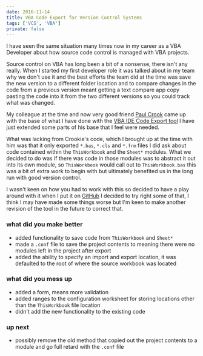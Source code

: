 ```yaml
---
date: 2016-11-14
title: VBA Code Export for Version Control Systems
tags: ['VCS', 'VBA']
private: false
---
```


I have seen the same situation many times now in my career as a VBA
Developer about how source code control is managed with VBA projects.

Source control on VBA has long been a bit of a nonsense, there isn't
any really. When I started my first developer role it was talked about
in my team why we don't use it and the best efforts the team did at
the time was save the new version to a different folder location and
to compare changes in the code from a previous version meant getting a
text compare app copy pasting the code into it from the two different
versions so you could track what was changed.

My colleague at the time and now very good friend
[Paul Crook](https://uk.linkedin.com/in/paul-crook-4065a461) came up
with the base of what I have done with the
[VBA IDE Code Export tool](https://github.com/spences10/VBA-IDE-Code-Export)
I have just extended some parts of his base that I feel were needed.

What was lacking from Crookie's code, which I brought up at the time
with him was that it only exported `*.bas`, `*.cls` and `*.frm` files
I did ask about code contained within the `ThisWorkbook` and the
`Sheet*` modules. What we decided to do was if there was code in those
modules was to abstract it out into its own module, so `ThisWorkbook`
would call out to `ThisWorkbook.bas` this was a bit of extra work to
begin with but ultimately benefited us in the long run with good
version control.

I wasn't keen on how you had to work with this so decided to have a
play around with it when I put it on
[GitHub](https://github.com/spences10/VBA-IDE-Code-Export) I decided
to try right some of that, I think I may have made some things worse
but I'm keen to make another revision of the tool in the future to
correct that.

### what did you make better

- added functionality to save code from `ThisWorkbook` and `Sheet*`
- made a `.conf` file to save the project contents to meaning there
  were no modules left in the project after export
- added the ability to specify an import and export location, it was
  defaulted to the root of where the source workbook was located

### what did you mess up

- added a form, means more validation
- added ranges to the configuration worksheet for storing locations
  other than the `ThisWorkbook` file location
- didn't add the new functionality to the existing code

### up next

- possibly remove the old method that copied out the project contents
  to a module and go full retard with the `.conf` file
